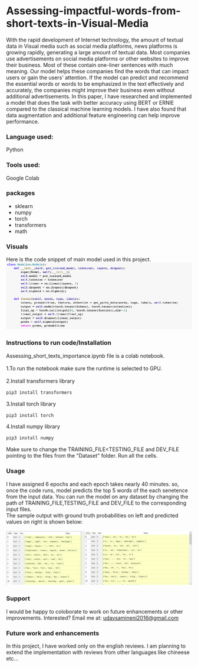 # Assessing-impactful-words-from-short-texts-in-Visual-Media
With the rapid development of Internet technology, the amount of textual data in Visual media such as social media platforms, news platforms is growing rapidly, generating a large amount of textual data. Most companies use advertisements on social media platforms or other websites to improve their business. Most of these contain one-liner sentences with much meaning. Our model helps these companies find the words that can impact users or gain the users' attention. If the model can predict and recommend the essential words or words to be emphasized in the text effectively and accurately, the companies might improve their business even without additional advertisements. In this paper, I have researched and implemented a model that does the task with better accuracy using BERT or ERNIE compared to the classical machine learning models. I have also found that data augmentation and additional feature engineering can help improve performance.
<br/>
### Language used:
Python
<br/>
### Tools used:
Google Colab
### packages
* sklearn
* numpy
* torch
* transformers
* math
### Visuals
Here is the code snippet of main model used in this project.
<br/>
![alt text](https://github.com/Uday-Samineni97/Assessing-impactful-words-from-short-texts-in-Visual-Media/blob/main/Model.png)
<br/>
### Instructions to run code/Installation
Assessing_short_texts_importance.ipynb file is a colab notebook.
<br/>
<br/>
1.To run the notebook make sure the runtime is selected to GPU.
<br/>
<br/>
2.Install transformers library
```bash 
pip3 install transformers
```
3.Install torch library
```bash 
pip3 install torch
```
4.Install numpy library
```bash 
pip3 install numpy
```
Make sure to change the TRAINING_FILE<TESTING_FILE and DEV_FILE pointing to the files from the "Dataset" folder.
Run all the cells.
### Usage
I have assigned 6 epochs and each epoch takes nearly 40 minutes. so, once the code runs, model predicts the top 5 words of the each senetence from the input data.
You can run the model on any dataset by changing the path of TRAINING_FILE,TESTING_FILE and DEV_FILE to the corresponding input files.
<br/>
The sample output with ground truth probabilities on left and predicted values on right is shown below:
<br/>
<br/>
![alt text](https://github.com/Uday-Samineni97/Assessing-impactful-words-from-short-texts-in-Visual-Media/blob/main/output.png)
### Support
I would be happy to coloborate to work on future enhancements or other improvements.
Interested? Email me at: <udaysamineni2016@gmail.com>
### Future work and enhancements
In this project, I have worked only on the english reviews. I am planning to extend the implementation with reviews from other languages like chineese etc...
